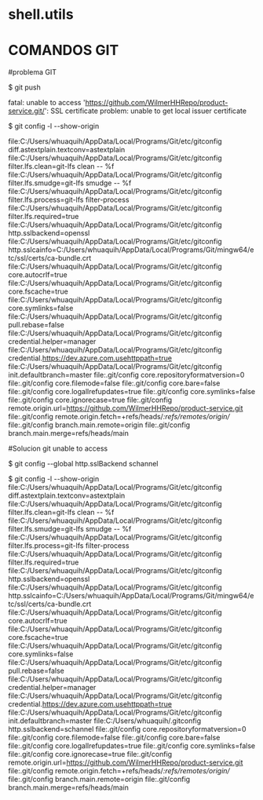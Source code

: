 # shell.utils



# COMANDOS GIT

#problema GIT

$ git push 

fatal: unable to access 'https://github.com/WilmerHHRepo/product-service.git/': SSL certificate problem: unable to get local issuer certificate

 $ git config -l --show-origin

 file:C:/Users/whuaquih/AppData/Local/Programs/Git/etc/gitconfig diff.astextplain.textconv=astextplain
file:C:/Users/whuaquih/AppData/Local/Programs/Git/etc/gitconfig filter.lfs.clean=git-lfs clean -- %f
file:C:/Users/whuaquih/AppData/Local/Programs/Git/etc/gitconfig filter.lfs.smudge=git-lfs smudge -- %f
file:C:/Users/whuaquih/AppData/Local/Programs/Git/etc/gitconfig filter.lfs.process=git-lfs filter-process
file:C:/Users/whuaquih/AppData/Local/Programs/Git/etc/gitconfig filter.lfs.required=true
file:C:/Users/whuaquih/AppData/Local/Programs/Git/etc/gitconfig http.sslbackend=openssl
file:C:/Users/whuaquih/AppData/Local/Programs/Git/etc/gitconfig http.sslcainfo=C:/Users/whuaquih/AppData/Local/Programs/Git/mingw64/etc/ssl/certs/ca-bundle.crt
file:C:/Users/whuaquih/AppData/Local/Programs/Git/etc/gitconfig core.autocrlf=true
file:C:/Users/whuaquih/AppData/Local/Programs/Git/etc/gitconfig core.fscache=true
file:C:/Users/whuaquih/AppData/Local/Programs/Git/etc/gitconfig core.symlinks=false
file:C:/Users/whuaquih/AppData/Local/Programs/Git/etc/gitconfig pull.rebase=false
file:C:/Users/whuaquih/AppData/Local/Programs/Git/etc/gitconfig credential.helper=manager
file:C:/Users/whuaquih/AppData/Local/Programs/Git/etc/gitconfig credential.https://dev.azure.com.usehttppath=true
file:C:/Users/whuaquih/AppData/Local/Programs/Git/etc/gitconfig init.defaultbranch=master
file:.git/config        core.repositoryformatversion=0
file:.git/config        core.filemode=false
file:.git/config        core.bare=false
file:.git/config        core.logallrefupdates=true
file:.git/config        core.symlinks=false
file:.git/config        core.ignorecase=true
file:.git/config        remote.origin.url=https://github.com/WilmerHHRepo/product-service.git
file:.git/config        remote.origin.fetch=+refs/heads/*:refs/remotes/origin/*
file:.git/config        branch.main.remote=origin
file:.git/config        branch.main.merge=refs/heads/main

#Solucion git unable to access 

$ git config --global http.sslBackend schannel

$ git config -l --show-origin
file:C:/Users/whuaquih/AppData/Local/Programs/Git/etc/gitconfig diff.astextplain.textconv=astextplain
file:C:/Users/whuaquih/AppData/Local/Programs/Git/etc/gitconfig filter.lfs.clean=git-lfs clean -- %f
file:C:/Users/whuaquih/AppData/Local/Programs/Git/etc/gitconfig filter.lfs.smudge=git-lfs smudge -- %f
file:C:/Users/whuaquih/AppData/Local/Programs/Git/etc/gitconfig filter.lfs.process=git-lfs filter-process
file:C:/Users/whuaquih/AppData/Local/Programs/Git/etc/gitconfig filter.lfs.required=true
file:C:/Users/whuaquih/AppData/Local/Programs/Git/etc/gitconfig http.sslbackend=openssl
file:C:/Users/whuaquih/AppData/Local/Programs/Git/etc/gitconfig http.sslcainfo=C:/Users/whuaquih/AppData/Local/Programs/Git/mingw64/etc/ssl/certs/ca-bundle.crt
file:C:/Users/whuaquih/AppData/Local/Programs/Git/etc/gitconfig core.autocrlf=true
file:C:/Users/whuaquih/AppData/Local/Programs/Git/etc/gitconfig core.fscache=true
file:C:/Users/whuaquih/AppData/Local/Programs/Git/etc/gitconfig core.symlinks=false
file:C:/Users/whuaquih/AppData/Local/Programs/Git/etc/gitconfig pull.rebase=false
file:C:/Users/whuaquih/AppData/Local/Programs/Git/etc/gitconfig credential.helper=manager
file:C:/Users/whuaquih/AppData/Local/Programs/Git/etc/gitconfig credential.https://dev.azure.com.usehttppath=true
file:C:/Users/whuaquih/AppData/Local/Programs/Git/etc/gitconfig init.defaultbranch=master
file:C:/Users/whuaquih/.gitconfig       http.sslbackend=schannel
file:.git/config        core.repositoryformatversion=0
file:.git/config        core.filemode=false
file:.git/config        core.bare=false
file:.git/config        core.logallrefupdates=true
file:.git/config        core.symlinks=false
file:.git/config        core.ignorecase=true
file:.git/config        remote.origin.url=https://github.com/WilmerHHRepo/product-service.git
file:.git/config        remote.origin.fetch=+refs/heads/*:refs/remotes/origin/*
file:.git/config        branch.main.remote=origin
file:.git/config        branch.main.merge=refs/heads/main
